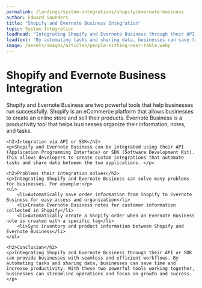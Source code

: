 ```yaml
---
permalink: /landings/system-integrations/shopify/evernote-business
author: Edward Saunders
title: "Shopify and Evernote Business Integration"
topic: System Integration
leadhead: "Integrating Shopify and Evernote Business through their API or SDK can provide businesses with seamless and efficient workflows"
leadtext: "By automating tasks and sharing data, businesses can save time and increase productivity. With these two powerful tools working together, businesses can streamline operations and focus on growth and success."
image: /assets/images/articles/people-sitting-near-table.webp
---
```

<div class="arttext">	<h1>Shopify and Evernote Business Integration</h1>
	<p>Shopify and Evernote Business are two powerful tools that help businesses run successfully. Shopify is an eCommerce platform that allows businesses to create an online store and sell their products. Evernote Business is a productivity tool that helps businesses organize their information, notes, and tasks. </p>
	
	<h2>Integration via API or SDK</h2>
	<p>Shopify and Evernote Business can be integrated using their API (Application Programming Interface) or SDK (Software Development Kit). This allows developers to create custom integrations that automate tasks and share data between the two applications. </p>
	
	<h2>Problems their integration solves</h2>
	<p>Integrating Shopify and Evernote Business can solve many problems for businesses. For example:</p>
	<ul>
		<li>Automatically save order information from Shopify to Evernote Business for easy access and organization</li>
		<li>Create Evernote Business notes for customer information collected in Shopify</li>
		<li>Automatically create a Shopify order when an Evernote Business note is created with a specific tag</li>
		<li>Sync inventory and product information between Shopify and Evernote Business</li>
	</ul>
	
	<h2>Conclusion</h2>
	<p>Integrating Shopify and Evernote Business through their API or SDK can provide businesses with seamless and efficient workflows. By automating tasks and sharing data, businesses can save time and increase productivity. With these two powerful tools working together, businesses can streamline operations and focus on growth and success. </p>
</div>
